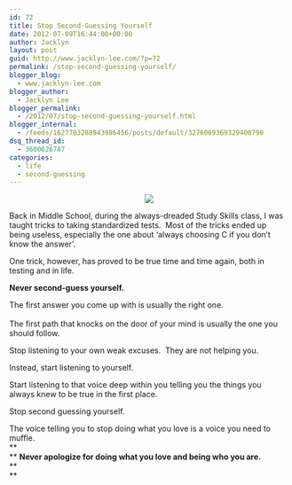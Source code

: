 ```yaml
---
id: 72
title: Stop Second-Guessing Yourself
date: 2012-07-09T16:44:00+00:00
author: Jacklyn
layout: post
guid: http://www.jacklyn-lee.com/?p=72
permalink: /stop-second-guessing-yourself/
blogger_blog:
  - www.jacklyn-lee.com
blogger_author:
  - Jacklyn Lee
blogger_permalink:
  - /2012/07/stop-second-guessing-yourself.html
blogger_internal:
  - /feeds/1627703288943986456/posts/default/3276069369329400790
dsq_thread_id:
  - 3600626787
categories:
  - life
  - second-guessing
---
```

<input class="jpibfi" type="hidden" />

<div style="clear: both; text-align: center;">
  <a href="http://i0.wp.com/3.bp.blogspot.com/-00nsBmAwYMQ/VAkYgMVBenI/AAAAAAAAAnc/vcX5xp_-4TA/s1600/sg_b.jpg" style="margin-left: 1em; margin-right: 1em;"><img border="0" src="http://i0.wp.com/3.bp.blogspot.com/-00nsBmAwYMQ/VAkYgMVBenI/AAAAAAAAAnc/vcX5xp_-4TA/s1600/sg_b.jpg" data-recalc-dims="1" /></a>
</div>

Back in Middle School, during the always-dreaded Study Skills class, I was taught tricks to taking standardized tests. &nbsp;Most of the tricks ended up being useless, especially the one about &#8216;always choosing C if you don&#8217;t know the answer&#8217;. 

One trick, however, has proved to be true time and time again, both in testing and in life.

**Never second-guess yourself.**

The first answer you come up with is usually the right one.&nbsp;<span style="background-color: white;">&nbsp;</span>  
<span style="background-color: white;"><br /></span><span style="background-color: white;">The first path that knocks on the door of your mind is usually the one you should follow.</span>

Stop listening to your own weak excuses. &nbsp;They are not helping you. 

Instead, start listening to yourself. 

Start listening to that voice deep within you telling you the things you always knew to be true in the first place.

Stop second guessing yourself. 

The voice telling you to stop doing what you love is a voice you need to muffle.   
**  
** **Never apologize for doing what you love and being who you are.**  
**  
**